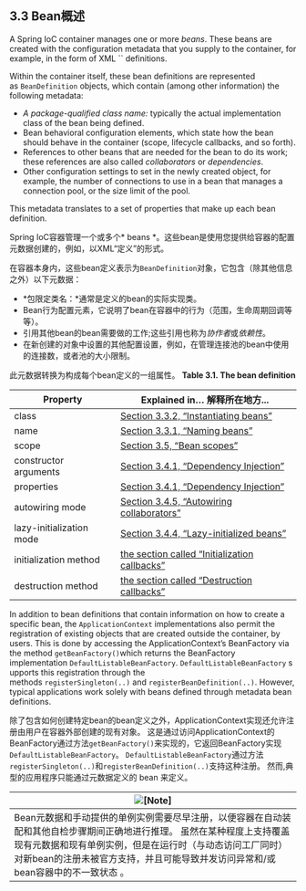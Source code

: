 ## 3.3 Bean概述

A Spring IoC container manages one or more *beans*. These beans are created with the configuration metadata that you supply to the container, for example, in the form of XML `` definitions.

Within the container itself, these bean definitions are represented as `BeanDefinition` objects, which contain (among other information) the following metadata:

- *A package-qualified class name:* typically the actual implementation class of the bean being defined.
- Bean behavioral configuration elements, which state how the bean should behave in the container (scope, lifecycle callbacks, and so forth).
- References to other beans that are needed for the bean to do its work; these references are also called *collaborators* or *dependencies*.
- Other configuration settings to set in the newly created object, for example, the number of connections to use in a bean that manages a connection pool, or the size limit of the pool.

This metadata translates to a set of properties that make up each bean definition.


Spring IoC容器管理一个或多个* beans *。这些bean是使用您提供给容器的配置元数据创建的，例如，以XML“定义”的形式。

在容器本身内，这些bean定义表示为`BeanDefinition`对象，它包含（除其他信息之外）以下元数据：

- *包限定类名：*通常是定义的bean的实际实现类。
- Bean行为配置元素，它说明了bean在容器中的行为（范围，生命周期回调等等）。
- 引用其他bean的bean需要做的工作;这些引用也称为*协作者*或*依赖性*。
- 在新创建的对象中设置的其他配置设置，例如，在管理连接池的bean中使用的连接数，或者池的大小限制。

此元数据转换为构成每个bean定义的一组属性。
**Table 3.1. The bean definition**

| Property                 | Explained in…​ 解释所在地方... ​               |
| ------------------------ | ---------------------------------------- |
| class                    | [Section 3.3.2, “Instantiating beans”](http://docs.spring.io/spring/docs/5.0.0.M3/spring-framework-reference/htmlsingle/#beans-factory-class) |
| name                     | [Section 3.3.1, “Naming beans”](http://docs.spring.io/spring/docs/5.0.0.M3/spring-framework-reference/htmlsingle/#beans-beanname) |
| scope                    | [Section 3.5, “Bean scopes”](http://docs.spring.io/spring/docs/5.0.0.M3/spring-framework-reference/htmlsingle/#beans-factory-scopes) |
| constructor arguments    | [Section 3.4.1, “Dependency Injection”](http://docs.spring.io/spring/docs/5.0.0.M3/spring-framework-reference/htmlsingle/#beans-factory-collaborators) |
| properties               | [Section 3.4.1, “Dependency Injection”](http://docs.spring.io/spring/docs/5.0.0.M3/spring-framework-reference/htmlsingle/#beans-factory-collaborators) |
| autowiring mode          | [Section 3.4.5, “Autowiring collaborators”](http://docs.spring.io/spring/docs/5.0.0.M3/spring-framework-reference/htmlsingle/#beans-factory-autowire) |
| lazy-initialization mode | [Section 3.4.4, “Lazy-initialized beans”](http://docs.spring.io/spring/docs/5.0.0.M3/spring-framework-reference/htmlsingle/#beans-factory-lazy-init) |
| initialization method    | [the section called “Initialization callbacks”](http://docs.spring.io/spring/docs/5.0.0.M3/spring-framework-reference/htmlsingle/#beans-factory-lifecycle-initializingbean) |
| destruction method       | [the section called “Destruction callbacks”](http://docs.spring.io/spring/docs/5.0.0.M3/spring-framework-reference/htmlsingle/#beans-factory-lifecycle-disposablebean) |

In addition to bean definitions that contain information on how to create a specific bean, the `ApplicationContext` implementations also permit the registration of existing objects that are created outside the container, by users. This is done by accessing the ApplicationContext’s BeanFactory via the method `getBeanFactory()`which returns the BeanFactory implementation `DefaultListableBeanFactory`. `DefaultListableBeanFactory` supports this registration through the methods `registerSingleton(..)` and `registerBeanDefinition(..)`. However, typical applications work solely with beans defined through metadata bean definitions.

除了包含如何创建特定bean的bean定义之外，ApplicationContext实现还允许注册由用户在容器外部创建的现有对象。 这是通过访问ApplicationContext的BeanFactory通过方法`getBeanFactory()`来实现的，它返回BeanFactory实现`DefaultListableBeanFactory`。 `DefaultListableBeanFactory`通过方法`registerSingleton(..)`和`registerBeanDefinition(..)`支持这种注册。 然而,典型的应用程序只能通过元数据定义的 bean 来定义。

| ![[Note]](http://docs.spring.io/spring/docs/5.0.0.M3/spring-framework-reference/htmlsingle/images/note.png) |
| ---------------------------------------- |
| Bean元数据和手动提供的单例实例需要尽早注册，以便容器在自动装配和其他自检步骤期间正确地进行推理。 虽然在某种程度上支持覆盖现有元数据和现有单例实例，但是在运行时（与动态访问工厂同时）对新bean的注册未被官方支持，并且可能导致并发访问异常和/或bean容器中的不一致状态 。 |